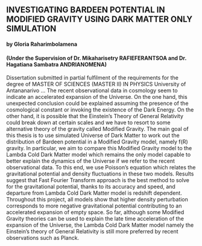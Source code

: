 ## INVESTIGATING BARDEEN POTENTIAL IN MODIFIED GRAVITY USING DARK MATTER ONLY SIMULATION
#### by Gloria Raharimbolamena 
#### (Under the Supervision of Dr. Mikaharisetry RAFIEFERANTSOA and Dr. Hagatiana Sambatra ANDRIANOMENA)
Dissertation submitted in partial fulfilment of the requirements for the degree of MASTER OF SCIENCES (MASTER II) IN PHYSICS
University of Antananarivo
...
The recent observational data in cosmology seem to indicate an accelerated expansion of the Universe. On the one hand, this unexpected conclusion could be explained assuming the presence of the cosmological constant or invoking the existence of the Dark Energy. On the other hand, it is possible that the Einstein’s Theory of General Relativity could break down at certain scales and we have to resort to some alternative theory of the gravity called Modified Gravity. The main goal of this thesis is to use simulated Universe of Dark Matter to work out the distribution of Bardeen potential in a Modified Gravity model, namely f(R) gravity. In particular, we aim to compare this Modified Gravity model to the Lambda Cold Dark Matter model which remains the only model capable to better explain the dynamics of the Universe if we refer to the recent observational data. To this end, we use Poisson’s equation which relates the gravitational potential and density fluctuations in these two models. Results suggest that Fast Fourier Transform approach is the best method to solve for the gravitational potential, thanks to its accuracy and speed, and departure from Lambda Cold Dark Matter model is redshift dependent. Throughout this project, all models show that higher density perturbation corresponds to more negative gravitational potential contributing to an accelerated expansion of empty space. So far, although some Modified Gravity theories can be used to explain the late time acceleration of the expansion of the Universe, the Lambda Cold Dark Matter model namely the Einstein’s theory of General Relativity is still more preferred by recent observations such as Planck.

